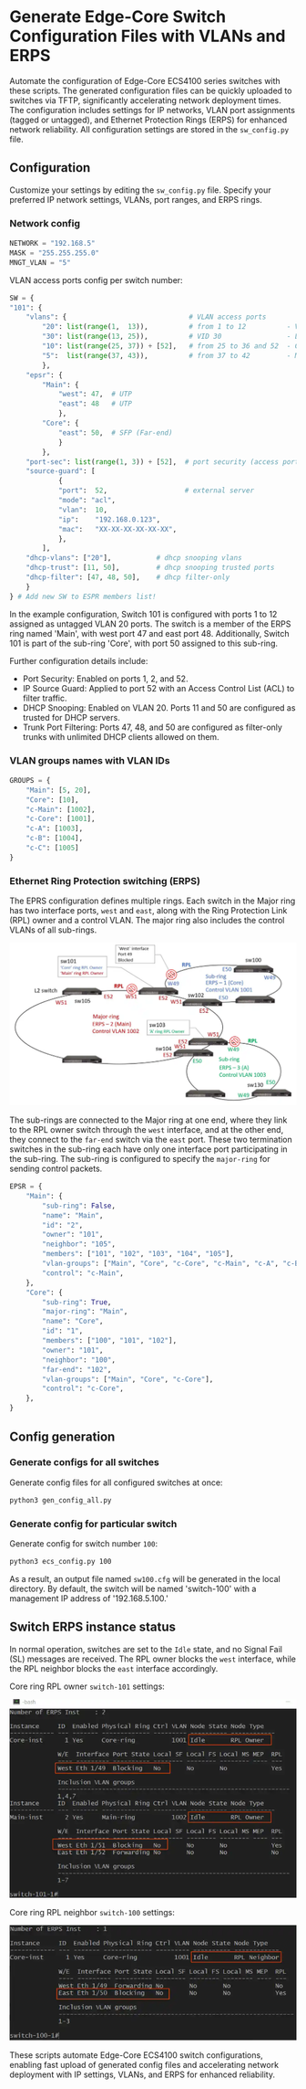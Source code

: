 # Generate Edge-Core Switch Configuration Files with VLANs and ERPS

Automate the configuration of Edge-Core ECS4100 series switches with these scripts. The generated configuration files can be quickly uploaded to switches via TFTP, significantly accelerating network deployment times. The configuration includes settings for IP networks, VLAN port assignments (tagged or untagged), and Ethernet Protection Rings (ERPS) for enhanced network reliability. All configuration settings are stored in the `sw_config.py` file.

## Configuration

Customize your settings by editing the `sw_config.py` file. Specify your preferred IP network settings, VLANs, port ranges, and ERPS rings.

### Network config

```python
NETWORK = "192.168.5"
MASK = "255.255.255.0"
MNGT_VLAN = "5"
```

VLAN access ports config per switch number:

```python
SW = {
"101": {
    "vlans": {                              # VLAN access ports
        "20": list(range(1,  13)),          # from 1 to 12          - VoIP
        "30": list(range(13, 25)),          # VID 30                - Lab test
        "10": list(range(25, 37)) + [52],   # from 25 to 36 and 52  - Core
        "5":  list(range(37, 43)),          # from 37 to 42         - Management
        },
    "epsr": {
        "Main": {
            "west": 47,  # UTP
            "east": 48   # UTP
            },
        "Core": {
            "east": 50,  # SFP (Far-end)
            }
        },
    "port-sec": list(range(1, 3)) + [52],  # port security (access ports)
    "source-guard": [
            {
            "port":  52,                   # external server
            "mode": "acl",
            "vlan":  10,
            "ip":    "192.168.0.123",
            "mac":   "XX-XX-XX-XX-XX-XX",
            },
        ],
    "dhcp-vlans": ["20"],           # dhcp snooping vlans
    "dhcp-trust": [11, 50],         # dhcp snooping trusted ports
    "dhcp-filter": [47, 48, 50],    # dhcp filter-only
    }
} # Add new SW to ESPR members list!
```

In the example configuration, Switch 101 is configured with ports 1 to 12 assigned as untagged VLAN 20 ports. The switch is a member of the ERPS ring named 'Main', with west port 47 and east port 48. Additionally, Switch 101 is part of the sub-ring 'Core', with port 50 assigned to this sub-ring.

Further configuration details include:

- Port Security: Enabled on ports 1, 2, and 52.
- IP Source Guard: Applied to port 52 with an Access Control List (ACL) to filter traffic.
- DHCP Snooping: Enabled on VLAN 20. Ports 11 and 50 are configured as trusted for DHCP servers.
- Trunk Port Filtering: Ports 47, 48, and 50 are configured as filter-only trunks with unlimited DHCP clients allowed on them.

### VLAN groups names with VLAN IDs

```python
GROUPS = {
    "Main": [5, 20],
    "Core": [10],
    "c-Main": [1002],
    "c-Core": [1001],
    "c-A": [1003],
    "c-B": [1004],
    "c-C": [1005]
}
```

### Ethernet Ring Protection switching (ERPS)

The EPRS configuration defines multiple rings. Each switch in the Major ring has two interface ports, `west` and `east`, along with the Ring Protection Link (RPL) owner and a control VLAN. The major ring also includes the control VLANs of all sub-rings.

![ERPS multiple rings](erps_rings_scheme.webp "Network connection scheme with multiple ERPS rings")

The sub-rings are connected to the Major ring at one end, where they link to the RPL owner switch through the `west` interface, and at the other end, they connect to the `far-end` switch via the `east` port. These two termination switches in the sub-ring each have only one interface port participating in the sub-ring. The sub-ring is configured to specify the `major-ring` for sending control packets.

```python
EPSR = {
    "Main": {
        "sub-ring": False,
        "name": "Main",
        "id": "2",
        "owner": "101",
        "neighbor": "105",
        "members": ["101", "102", "103", "104", "105"],
        "vlan-groups": ["Main", "Core", "c-Core", "c-Main", "c-A", "c-B", "c-C"],
        "control": "c-Main",
    },
    "Core": {
        "sub-ring": True,
        "major-ring": "Main",
        "name": "Core",
        "id": "1",
        "members": ["100", "101", "102"],
        "owner": "101",
        "neighbor": "100",
        "far-end": "102",
        "vlan-groups": ["Main", "Core", "c-Core"],
        "control": "c-Core",
    },
}
```

## Config generation

### Generate configs for all switches

Generate config files for all configured switches at once:
```sh
python3 gen_config_all.py
```

### Generate config for particular switch

Generate config for switch number `100`:
```sh
python3 ecs_config.py 100
```

As a result, an output file named `sw100.cfg` will be generated in the local directory. By default, the switch will be named 'switch-100' with a management IP address of '192.168.5.100.'

## Switch ERPS instance status

In normal operation, switches are set to the `Idle` state, and no Signal Fail (SL) messages are received. The RPL owner blocks the `west` interface, while the RPL neighbor blocks the `east` interface accordingly.

Core ring RPL owner `switch-101` settings:

![ERPS Core sub-rings owner](erps_sw101.webp "Core sub-ring owner settings")

Core ring RPL neighbor `switch-100` settings:

![ERPS Core sub-rings neighbor](erps_sw100.webp "Core sub-ring neighbor settings")

These scripts automate Edge-Core ECS4100 switch configurations, enabling fast upload of generated config files and accelerating network deployment with IP settings, VLANs, and ERPS for enhanced reliability.
